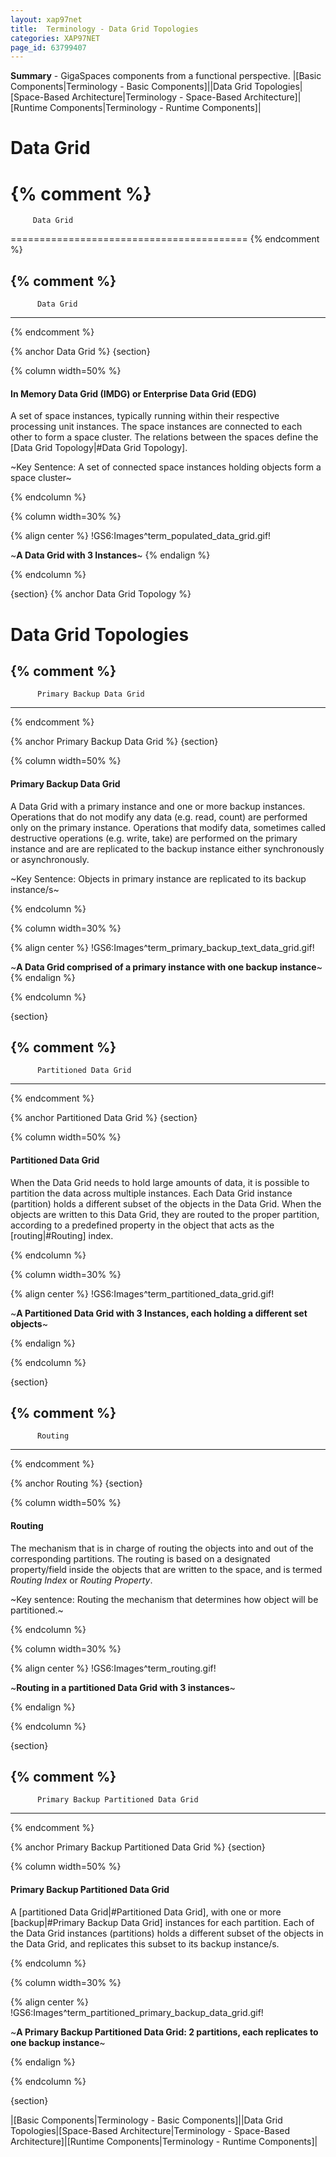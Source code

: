 ```yaml
---
layout: xap97net
title:  Terminology - Data Grid Topologies
categories: XAP97NET
page_id: 63799407
---
```


**Summary** - GigaSpaces components from a functional perspective.
|[Basic Components|Terminology - Basic Components]||Data Grid Topologies|[Space-Based Architecture|Terminology - Space-Based Architecture]|[Runtime Components|Terminology - Runtime Components]|

# Data Grid


{% comment %}
=========================================

         Data Grid

=========================================
{% endcomment %}


{% comment %}
----------------------------
          Data Grid
----------------------------
{% endcomment %}

{% anchor Data Grid %}
{section}

{% column width=50% %}

#### In Memory Data Grid (IMDG) or Enterprise Data Grid (EDG)

A set of space instances, typically running within their respective processing unit instances.
The space instances are connected to each other to form a space cluster.
The relations between the spaces define the [Data Grid Topology|#Data Grid Topology].

~Key Sentence: A set of connected space instances holding objects form a space cluster~

{% endcolumn %}

{% column width=30% %}

{% align center %}
!GS6:Images^term_populated_data_grid.gif!

~**A Data Grid with 3 Instances**~
{% endalign %}

{% endcolumn %}

{section}
{% anchor Data Grid Topology %}

# Data Grid Topologies


{% comment %}
----------------------------
          Primary Backup Data Grid
----------------------------
{% endcomment %}

{% anchor Primary Backup Data Grid %}
{section}

{% column width=50% %}

#### Primary Backup Data Grid

A Data Grid with a primary instance and one or more backup instances.
Operations that do not modify any data (e.g. read, count) are performed only on the primary instance. Operations that modify data, sometimes called destructive operations (e.g. write, take) are performed on the primary instance and are are replicated to the backup instance either synchronously or asynchronously.

~Key Sentence: Objects in primary instance are replicated to its backup instance/s~

{% endcolumn %}

{% column width=30% %}

{% align center %}
!GS6:Images^term_primary_backup_text_data_grid.gif!

~**A Data Grid comprised of a primary instance with one backup instance**~
{% endalign %}

{% endcolumn %}

{section}

{% comment %}
----------------------------
          Partitioned Data Grid
----------------------------
{% endcomment %}

{% anchor Partitioned Data Grid %}
{section}

{% column width=50% %}

#### Partitioned Data Grid

When the Data Grid needs to hold large amounts of data, it is possible to partition the data across multiple instances.
Each Data Grid instance (partition) holds a different subset of the objects in the Data Grid.
When the objects are written to this Data Grid, they are routed to the proper partition, according to a predefined property in the object that acts as the [routing|#Routing] index.

{% endcolumn %}

{% column width=30% %}

{% align center %}
!GS6:Images^term_partitioned_data_grid.gif!

~**A Partitioned Data Grid with 3 Instances, each holding a different set objects**~

{% endalign %}

{% endcolumn %}

{section}

{% comment %}
----------------------------
          Routing
----------------------------
{% endcomment %}

{% anchor Routing %}
{section}

{% column width=50% %}

#### Routing

The mechanism that is in charge of routing the objects into and out of the corresponding partitions.
The routing is based on a designated property/field inside the objects that are written to the space, and is termed _Routing Index_ or _Routing Property_.

~Key sentence: Routing the mechanism that determines how object will be partitioned.~

{% endcolumn %}

{% column width=30% %}

{% align center %}
!GS6:Images^term_routing.gif!

~**Routing in a partitioned Data Grid with 3 instances**~

{% endalign %}

{% endcolumn %}

{section}

{% comment %}
--------------------------------------------------
          Primary Backup Partitioned Data Grid
--------------------------------------------------
{% endcomment %}

{% anchor Primary Backup Partitioned Data Grid %}
{section}

{% column width=50% %}

#### Primary Backup Partitioned Data Grid

A [partitioned Data Grid|#Partitioned Data Grid], with one or more [backup|#Primary Backup Data Grid] instances for each partition. Each of the Data Grid instances (partitions) holds a different subset of the objects in the Data Grid, and replicates this subset to its backup instance/s.

{% endcolumn %}

{% column width=30% %}

{% align center %}
!GS6:Images^term_partitioned_primary_backup_data_grid.gif!

~**A Primary Backup Partitioned Data Grid: 2 partitions, each replicates to one backup instance**~

{% endalign %}

{% endcolumn %}

{section}


|[Basic Components|Terminology - Basic Components]||Data Grid Topologies|[Space-Based Architecture|Terminology - Space-Based Architecture]|[Runtime Components|Terminology - Runtime Components]|